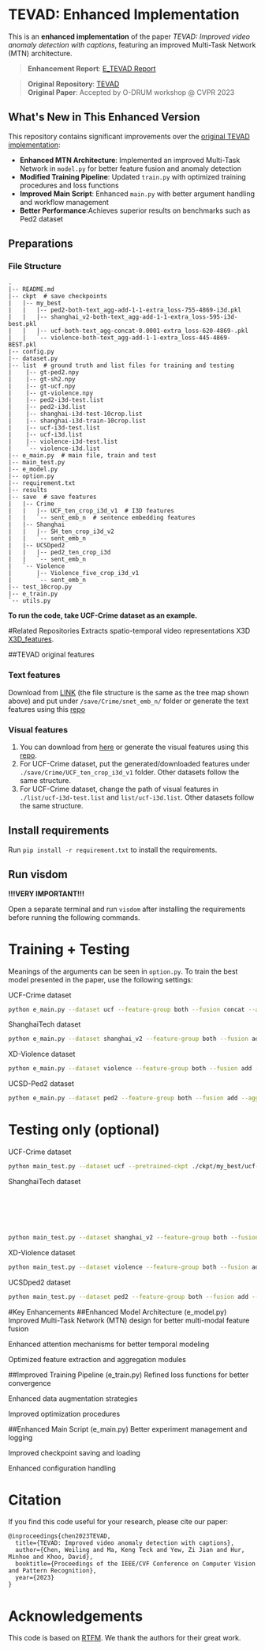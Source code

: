 # TEVAD: Enhanced Implementation

This is an **enhanced implementation** of the paper *TEVAD: Improved video anomaly detection with captions*, featuring an improved Multi-Task Network (MTN) architecture.

> **Enhancement Report**: [E_TEVAD Report](https://drive.google.com/file/d/1c0nOuooNBN-sejW03wqAoqiXFEQTbIzt/view) 

> **Original Repository**: [TEVAD](https://github.com/coranholmes/TEVAD/tree/main)  
> **Original Paper**: Accepted by O-DRUM workshop @ CVPR 2023

## What's New in This Enhanced Version

This repository contains significant improvements over the [original TEVAD implementation](https://github.com/coranholmes/TEVAD/tree/main):

- **Enhanced MTN Architecture**: Implemented an improved Multi-Task Network in `model.py` for better feature fusion and anomaly detection
- **Modified Training Pipeline**: Updated `train.py` with optimized training procedures and loss functions
- **Improved Main Script**: Enhanced `main.py` with better argument handling and workflow management
- **Better Performance**:Achieves superior results on benchmarks such as Ped2 dataset

## Preparations

### File Structure

```
.
|-- README.md
|-- ckpt  # save checkpoints
|   |-- my_best
|   |   |-- ped2-both-text_agg-add-1-1-extra_loss-755-4869-i3d.pkl
|   |   |-- shanghai_v2-both-text_agg-add-1-1-extra_loss-595-i3d-best.pkl
|   |   |-- ucf-both-text_agg-concat-0.0001-extra_loss-620-4869-.pkl
|   |   `-- violence-both-text_agg-add-1-1-extra_loss-445-4869-BEST.pkl
|-- config.py
|-- dataset.py
|-- list  # ground truth and list files for training and testing
|    |-- gt-ped2.npy
|    |-- gt-sh2.npy
|    |-- gt-ucf.npy
|    |-- gt-violence.npy
|    |-- ped2-i3d-test.list
|    |-- ped2-i3d.list
|    |-- shanghai-i3d-test-10crop.list
|    |-- shanghai-i3d-train-10crop.list
|    |-- ucf-i3d-test.list
|    |-- ucf-i3d.list
|    |-- violence-i3d-test.list
|    `-- violence-i3d.list
|-- e_main.py  # main file, train and test
|-- main_test.py 
|-- e_model.py  
|-- option.py  
|-- requirement.txt
|-- results
|-- save  # save features
|   |-- Crime
|   |   |-- UCF_ten_crop_i3d_v1  # I3D features
|   |   `-- sent_emb_n  # sentence embedding features
|   |-- Shanghai
|   |   |-- SH_ten_crop_i3d_v2
|   |   `-- sent_emb_n
|   |-- UCSDped2
|   |   |-- ped2_ten_crop_i3d
|   |   `-- sent_emb_n
|   `-- Violence
|       |-- Violence_five_crop_i3d_v1
|       `-- sent_emb_n
|-- test_10crop.py
|-- e_train.py
`-- utils.py
```

**To run the code, take UCF-Crime dataset as an example.**

#Related Repositories 
Extracts spatio-temporal video representations X3D [X3D_features](https://github.com/Guechmed/X3D_Feature_Extraction). 

##TEVAD original features 

### Text features
Download from [LINK](https://1drv.ms/u/s!AlbDzA9D8VkhoO8dcvJNaAMkk5bbgA?e=Eh2LCB) (the file structure is the same as the tree map shown above) and put under `/save/Crime/snet_emb_n/` folder or generate the text features using this [repo](https://github.com/coranholmes/SwinBERT)

### Visual features
1. You can download from [here](https://1drv.ms/u/s!AlbDzA9D8VkhoO8dcvJNaAMkk5bbgA?e=Eh2LCB) or generate the visual features using this [repo](https://github.com/GowthamGottimukkala/I3D_Feature_Extraction_resnet).
2. For UCF-Crime dataset, put the generated/downloaded features under `./save/Crime/UCF_ten_crop_i3d_v1` folder. Other datasets follow the same structure.
3. For UCF-Crime dataset, change the path of visual features in `./list/ucf-i3d-test.list` and `list/ucf-i3d.list`. Other datasets follow the same structure.

## Install requirements
Run `pip install -r requirement.txt` to install the requirements.

## Run visdom
**!!!VERY IMPORTANT!!!**

Open a separate terminal and run `visdom` after installing the requirements before running the following commands.

# Training + Testing
Meanings of the arguments can be seen in `option.py`. To train the best model presented in the paper, use the following settings:

UCF-Crime dataset
```bash
python e_main.py --dataset ucf --feature-group both --fusion concat --aggregate_text --extra_loss
```
ShanghaiTech dataset
```bash
python e_main.py --dataset shanghai_v2 --feature-group both --fusion add --aggregate_text --extra_loss
```
XD-Violence dataset
```bash
python e_main.py --dataset violence --feature-group both --fusion add --aggregate_text --extra_loss --feature-size 1024
```
UCSD-Ped2 dataset
```bash
python e_main.py --dataset ped2 --feature-group both --fusion add --aggregate_text --max-epoch 5000 --extra_loss --batch-size 2
```

# Testing only (optional)
UCF-Crime dataset
```bash
python main_test.py --dataset ucf --pretrained-ckpt ./ckpt/my_best/ucf-both-text_agg-concat-0.0001-extra_loss-620-4869-.pkl --feature-group both --fusion concat --aggregate_text --save_test_results
```
ShanghaiTech dataset
```bash






python main_test.py --dataset shanghai_v2 --feature-group both --fusion add --aggregate_text --pretrained-ckpt ./ckpt/my_best/shanghai_v2-both-text_agg-add-1-1-extra_loss-595-i3d-best.pkl --save_test_results
```






XD-Violence dataset
```bash
python main_test.py --dataset violence --feature-group both --fusion add --aggregate_text --feature-size 1024 --pretrained-ckpt ./ckpt/my_best/violence-both-text_agg-add-1-1-extra_loss-445-4869-BEST.pkl --save_test_results
```
UCSDped2 dataset
```bash
python main_test.py --dataset ped2 --feature-group both --fusion add --aggregate_text --pretrained-ckpt ./ckpt/my_best/ped2-both-text_agg-add-1-1-extra_loss-755-4869-i3d.pkl --save_test_results
```


#Key Enhancements
##Enhanced Model Architecture (e_model.py)
Improved Multi-Task Network (MTN) design for better multi-modal feature fusion

Enhanced attention mechanisms for better temporal modeling

Optimized feature extraction and aggregation modules

##Improved Training Pipeline (e_train.py)
Refined loss functions for better convergence

Enhanced data augmentation strategies

Improved optimization procedures

##Enhanced Main Script (e_main.py)
Better experiment management and logging

Improved checkpoint saving and loading

Enhanced configuration handling
# Citation
If you find this code useful for your research, please cite our paper:
```
@inproceedings{chen2023TEVAD,
  title={TEVAD: Improved video anomaly detection with captions},
  author={Chen, Weiling and Ma, Keng Teck and Yew, Zi Jian and Hur, Minhoe and Khoo, David},
  booktitle={Proceedings of the IEEE/CVF Conference on Computer Vision and Pattern Recognition},
  year={2023}
}
```

# Acknowledgements
This code is based on [RTFM](https://github.com/tianyu0207/RTFM/). We thank the authors for their great work.








